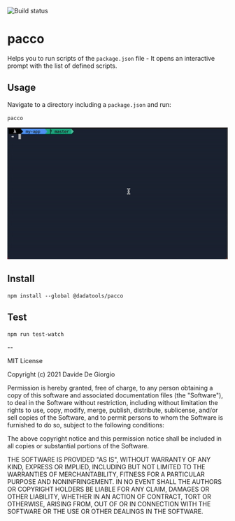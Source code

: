 ![Build status](https://www.travis-ci.com/degiorgioo/pacco.svg?branch=main)
# pacco

Helps you to run scripts of the `package.json` file - It opens an interactive prompt with the list of defined scripts.

## Usage

Navigate to a directory including a `package.json` and run:

```
pacco
```

<div align="center">

![Pacco Preview](preview.gif)

</div>

## Install

```
npm install --global @dadatools/pacco
```

## Test

```
npm run test-watch
```

--

MIT License

Copyright (c) 2021 Davide De Giorgio

Permission is hereby granted, free of charge, to any person obtaining a copy
of this software and associated documentation files (the "Software"), to deal
in the Software without restriction, including without limitation the rights
to use, copy, modify, merge, publish, distribute, sublicense, and/or sell
copies of the Software, and to permit persons to whom the Software is
furnished to do so, subject to the following conditions:

The above copyright notice and this permission notice shall be included in all
copies or substantial portions of the Software.

THE SOFTWARE IS PROVIDED "AS IS", WITHOUT WARRANTY OF ANY KIND, EXPRESS OR
IMPLIED, INCLUDING BUT NOT LIMITED TO THE WARRANTIES OF MERCHANTABILITY,
FITNESS FOR A PARTICULAR PURPOSE AND NONINFRINGEMENT. IN NO EVENT SHALL THE
AUTHORS OR COPYRIGHT HOLDERS BE LIABLE FOR ANY CLAIM, DAMAGES OR OTHER
LIABILITY, WHETHER IN AN ACTION OF CONTRACT, TORT OR OTHERWISE, ARISING FROM,
OUT OF OR IN CONNECTION WITH THE SOFTWARE OR THE USE OR OTHER DEALINGS IN THE
SOFTWARE.

